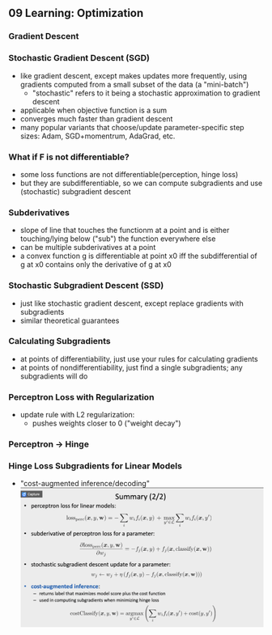 ## 09 Learning: Optimization
### Gradient Descent
### Stochastic Gradient Descent (SGD)
- like gradient descent, except makes updates more frequently, using gradients computed from a small subset of the data (a "mini-batch")
    - "stochastic" refers to it being a stochastic approximation to gradient descent 
- applicable when objective function is a sum
- converges much faster than gradient descent
- many popular variants that choose/update parameter-specific step sizes: Adam, SGD+momentrum, AdaGrad, etc. 
### What if F is not differentiable?
- some loss functions are not differentiable(perception, hinge loss)
- but they are subdifferentiable, so we can compute subgradients and use (stochastic) subgradient descent
### Subderivatives
- slope of line that touches the functionm at a point and is either touching/lying below ("sub") the function everywhere else
- can be multiple subderivatives at a point
- a convex function g is differentiable at point x0 iff the subdifferential of g at x0 contains only the derivative of g at x0
### Stochastic Subgradient Descent (SSD)
- just like stochastic gradient descent, except replace gradients with subgradients
- similar theoretical guarantees
### Calculating Subgradients
- at points of differentiability, just use your rules for calculating gradients
- at points of nondifferentiability, just find a single subgradients; any subgradients will do
### Perceptron Loss with Regularization
- update rule with L2 regularization:
    - pushes weights closer to 0 ("weight decay")
### Perceptron -> Hinge
### Hinge Loss Subgradients for Linear Models
- "cost-augmented inference/decoding"
![Image of optimization functions](https://github.com/joyhuan/NLP/blob/main/optimization.png)